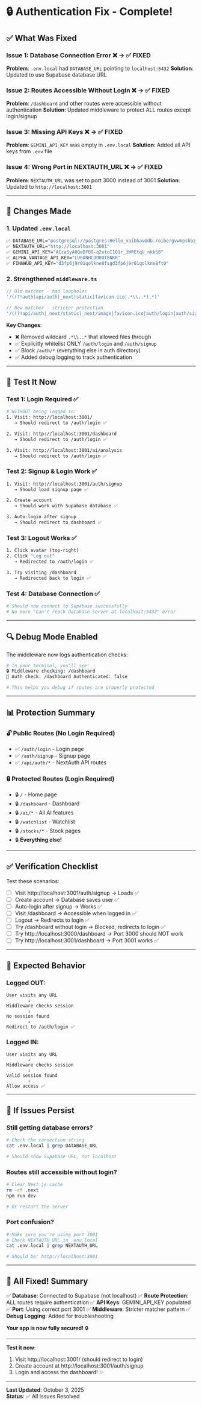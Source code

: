 # 🔒 Authentication Fix - Complete!

## ✅ What Was Fixed

### Issue 1: Database Connection Error ❌ → ✅ FIXED
**Problem**: `.env.local` had `DATABASE_URL` pointing to `localhost:5432`
**Solution**: Updated to use Supabase database URL

### Issue 2: Routes Accessible Without Login ❌ → ✅ FIXED
**Problem**: `/dashboard` and other routes were accessible without authentication
**Solution**: Updated middleware to protect ALL routes except login/signup

### Issue 3: Missing API Keys ❌ → ✅ FIXED
**Problem**: `GEMINI_API_KEY` was empty in `.env.local`
**Solution**: Added all API keys from `.env` file

### Issue 4: Wrong Port in NEXTAUTH_URL ❌ → ✅ FIXED
**Problem**: `NEXTAUTH_URL` was set to port 3000 instead of 3001
**Solution**: Updated to `http://localhost:3001`

---

## 🔧 Changes Made

### 1. Updated `.env.local`
```bash
✅ DATABASE_URL="postgresql://postgres:Hello_vaibhav@db.roibergvwmpskbzhrtrb.supabase.co:5432/postgres"
✅ NEXTAUTH_URL="http://localhost:3001"
✅ GEMINI_API_KEY="AIzaSyA8QeDFBO-q2xtoI1Q1r_3WREtqU_nkkS8"
✅ ALPHA_VANTAGE_API_KEY="LU6ONHCDO0OT8NKR"
✅ FINNHUB_API_KEY="d3fp6j9r01qolkne8fsgd3fp6j9r01qolkne8ft0"
```

### 2. Strengthened `middleware.ts`
```typescript
// Old matcher - had loopholes
'/((?!auth|api/auth|_next|static|favicon.ico|.*\\..*).*)'

// New matcher - stricter protection
'/((?!api/auth|_next/static|_next/image|favicon.ico|auth/login|auth/signup).*)'
```

**Key Changes**:
- ❌ Removed wildcard `.*\\..*` that allowed files through
- ✅ Explicitly whitelist ONLY `/auth/login` and `/auth/signup`
- ✅ Block `/auth/*` (everything else in auth directory)
- ✅ Added debug logging to track authentication

---

## 🧪 Test It Now

### Test 1: Login Required ✅
```bash
# WITHOUT being logged in:
1. Visit: http://localhost:3001/
   → Should redirect to /auth/login ✅

2. Visit: http://localhost:3001/dashboard
   → Should redirect to /auth/login ✅

3. Visit: http://localhost:3001/ai/analysis
   → Should redirect to /auth/login ✅
```

### Test 2: Signup & Login Work ✅
```bash
1. Visit: http://localhost:3001/auth/signup
   → Should load signup page ✅

2. Create account
   → Should work with Supabase database ✅

3. Auto-login after signup
   → Should redirect to dashboard ✅
```

### Test 3: Logout Works ✅
```bash
1. Click avatar (top-right)
2. Click "Log out"
   → Redirected to /auth/login ✅

3. Try visiting /dashboard
   → Redirected back to login ✅
```

### Test 4: Database Connection ✅
```bash
# Should now connect to Supabase successfully
# No more "Can't reach database server at localhost:5432" error
```

---

## 🔍 Debug Mode Enabled

The middleware now logs authentication checks:

```bash
# In your terminal, you'll see:
🔒 Middleware checking: /dashboard
🔐 Auth check: /dashboard Authenticated: false

# This helps you debug if routes are properly protected
```

---

## 📊 Protection Summary

### 🔓 Public Routes (No Login Required)
- ✅ `/auth/login` - Login page
- ✅ `/auth/signup` - Signup page
- ✅ `/api/auth/*` - NextAuth API routes

### 🔒 Protected Routes (Login Required)
- 🔒 `/` - Home page
- 🔒 `/dashboard` - Dashboard
- 🔒 `/ai/*` - All AI features
- 🔒 `/watchlist` - Watchlist
- 🔒 `/stocks/*` - Stock pages
- 🔒 **Everything else!**

---

## ✅ Verification Checklist

Test these scenarios:

- [ ] Visit http://localhost:3001/auth/signup → Loads ✅
- [ ] Create account → Database saves user ✅
- [ ] Auto-login after signup → Works ✅
- [ ] Visit /dashboard → Accessible when logged in ✅
- [ ] Logout → Redirects to login ✅
- [ ] Try /dashboard without login → Blocked, redirects to login ✅
- [ ] Try http://localhost:3000/dashboard → Port 3000 should NOT work
- [ ] Try http://localhost:3001/dashboard → Port 3001 works ✅

---

## 🎯 Expected Behavior

### Logged OUT:
```
User visits any URL
        ↓
Middleware checks session
        ↓
No session found
        ↓
Redirect to /auth/login ✅
```

### Logged IN:
```
User visits any URL
        ↓
Middleware checks session
        ↓
Valid session found
        ↓
Allow access ✅
```

---

## 🐛 If Issues Persist

### Still getting database errors?
```bash
# Check the connection string
cat .env.local | grep DATABASE_URL

# Should show Supabase URL, not localhost
```

### Routes still accessible without login?
```bash
# Clear Next.js cache
rm -rf .next
npm run dev

# Or restart the server
```

### Port confusion?
```bash
# Make sure you're using port 3001
# Check NEXTAUTH_URL in .env.local
cat .env.local | grep NEXTAUTH_URL

# Should be: http://localhost:3001
```

---

## 🚀 All Fixed! Summary

✅ **Database**: Connected to Supabase (not localhost)
✅ **Route Protection**: ALL routes require authentication
✅ **API Keys**: GEMINI_API_KEY populated
✅ **Port**: Using correct port 3001
✅ **Middleware**: Stricter matcher pattern
✅ **Debug Logging**: Added for troubleshooting

**Your app is now fully secured!** 🔒

---

**Test it now**:
1. Visit http://localhost:3001/ (should redirect to login)
2. Create account at http://localhost:3001/auth/signup
3. Login and access the dashboard! ✨

---

**Last Updated**: October 3, 2025  
**Status**: ✅ All Issues Resolved
